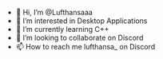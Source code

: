 - 👋 Hi, I’m @Lufthansaaa
- 👀 I’m interested in Desktop Applications
- 🌱 I’m currently learning C++
- 💞️ I’m looking to collaborate on Discord
- 📫 How to reach me lufthansa_ on Discord

<!---
Lufthansaaa/Lufthansaaa is a ✨ special ✨ repository because its `README.md` (this file) appears on your GitHub profile.
You can click the Preview link to take a look at your changes.
--->
